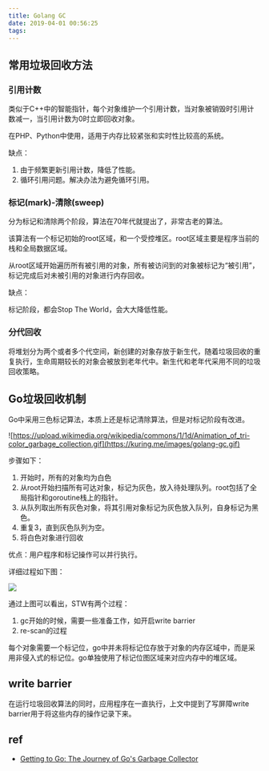 ```yaml
---
title: Golang GC
date: 2019-04-01 00:56:25
tags:
---
```


## 常用垃圾回收方法

### 引用计数

类似于C++中的智能指针，每个对象维护一个引用计数，当对象被销毁时引用计数减一，当引用计数为0时立即回收对象。

在PHP、Python中使用，适用于内存比较紧张和实时性比较高的系统。

缺点：

1. 由于频繁更新引用计数，降低了性能。
2. 循环引用问题。解决办法为避免循环引用。

### 标记(mark)-清除(sweep)

分为标记和清除两个阶段，算法在70年代就提出了，非常古老的算法。

该算法有一个标记初始的root区域，和一个受控堆区。root区域主要是程序当前的栈和全局数据区域。

从root区域开始遍历所有被引用的对象，所有被访问到的对象被标记为“被引用”，标记完成后对未被引用的对象进行内存回收。

缺点：

标记阶段，都会Stop The World，会大大降低性能。

### 分代回收

将堆划分为两个或者多个代空间，新创建的对象存放于新生代，随着垃圾回收的重复执行，生命周期较长的对象会被放到老年代中。新生代和老年代采用不同的垃圾回收策略。

## Go垃圾回收机制

Go中采用三色标记算法，本质上还是标记清除算法，但是对标记阶段有改进。

![https://upload.wikimedia.org/wikipedia/commons/1/1d/Animation_of_tri-color_garbage_collection.gif](https://kuring.me/images/golang-gc.gif)

步骤如下：

1. 开始时，所有的对象均为白色
2. 从root开始扫描所有可达对象，标记为灰色，放入待处理队列。root包括了全局指针和goroutine栈上的指针。
3. 从队列取出所有灰色对象，将其引用对象标记为灰色放入队列，自身标记为黑色。
4. 重复3，直到灰色队列为空。
5. 将白色对象进行回收

优点：用户程序和标记操作可以并行执行。

详细过程如下图：

![](https://kuring.me/images/golang-gc-2.png)

通过上图可以看出，STW有两个过程：

1. gc开始的时候，需要一些准备工作，如开启write barrier
2. re-scan的过程

每个对象需要一个标记位，go中并未将标记位存放于对象的内存区域中，而是采用非侵入式的标记位。go单独使用了标记位图区域来对应内存中的堆区域。

## write barrier

在运行垃圾回收算法的同时，应用程序在一直执行，上文中提到了写屏障write barrier用于将这些内存的操作记录下来。

## ref

- [Getting to Go: The Journey of Go's Garbage Collector](https://blog.golang.org/ismmkeynote)
